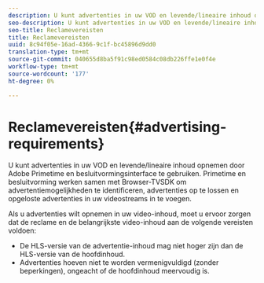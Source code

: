 ```yaml
---
description: U kunt advertenties in uw VOD en levende/lineaire inhoud opnemen door Adobe Primetime en besluitvormingsinterface te gebruiken. Primetime en besluitvorming werken samen met Browser-TVSDK om advertentiemogelijkheden te identificeren, advertenties op te lossen en opgeloste advertenties in uw videostreams in te voegen.
seo-description: U kunt advertenties in uw VOD en levende/lineaire inhoud opnemen door Adobe Primetime en besluitvormingsinterface te gebruiken. Primetime en besluitvorming werken samen met Browser-TVSDK om advertentiemogelijkheden te identificeren, advertenties op te lossen en opgeloste advertenties in uw videostreams in te voegen.
seo-title: Reclamevereisten
title: Reclamevereisten
uuid: 8c94f05e-16ad-4366-9c1f-bc45896d9dd0
translation-type: tm+mt
source-git-commit: 040655d8ba5f91c98ed0584c08db226ffe1e0f4e
workflow-type: tm+mt
source-wordcount: '177'
ht-degree: 0%

---
```



# Reclamevereisten{#advertising-requirements}

U kunt advertenties in uw VOD en levende/lineaire inhoud opnemen door Adobe Primetime en besluitvormingsinterface te gebruiken. Primetime en besluitvorming werken samen met Browser-TVSDK om advertentiemogelijkheden te identificeren, advertenties op te lossen en opgeloste advertenties in uw videostreams in te voegen.

Als u advertenties wilt opnemen in uw video-inhoud, moet u ervoor zorgen dat de reclame en de belangrijkste video-inhoud aan de volgende vereisten voldoen:

* De HLS-versie van de advertentie-inhoud mag niet hoger zijn dan de HLS-versie van de hoofdinhoud.
* Advertenties hoeven niet te worden vermenigvuldigd (zonder beperkingen), ongeacht of de hoofdinhoud meervoudig is.

